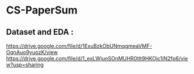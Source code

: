 # CS-PaperSum

## Dataset and EDA :
https://drive.google.com/file/d/1ExuBzkObUNmqgmeaVMF-OqnAuo9yuozK/view
https://drive.google.com/file/d/1_exLWjunSOnMUHR0tlt9HKOjc1iN2fp6/view?usp=sharing
